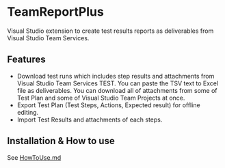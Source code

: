 # TeamReportPlus
Visual Studio extension to create test results reports as deliverables from Visual Studio Team Services.

## Features 
- Download test runs which includes step results and attachments from Visual Studio Team Services TEST. You can paste the TSV text to Excel file as deliverables. You can download all of attachments from some of Test Plan and some of Visual Studio Team Projects at once.
- Export Test Plan (Test Steps, Actions, Expected result) for offline editing.
- Import Test Results and attachments of each steps.

## Installation & How to use
See [HowToUse.md](HowToUse/HowToUse.md)